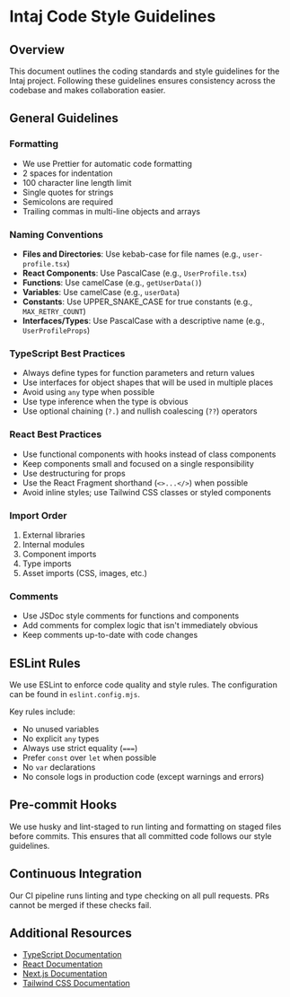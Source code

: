 # Intaj Code Style Guidelines

## Overview

This document outlines the coding standards and style guidelines for the Intaj project. Following these guidelines ensures consistency across the codebase and makes collaboration easier.

## General Guidelines

### Formatting

- We use Prettier for automatic code formatting
- 2 spaces for indentation
- 100 character line length limit
- Single quotes for strings
- Semicolons are required
- Trailing commas in multi-line objects and arrays

### Naming Conventions

- **Files and Directories**: Use kebab-case for file names (e.g., `user-profile.tsx`)
- **React Components**: Use PascalCase (e.g., `UserProfile.tsx`)
- **Functions**: Use camelCase (e.g., `getUserData()`)
- **Variables**: Use camelCase (e.g., `userData`)
- **Constants**: Use UPPER_SNAKE_CASE for true constants (e.g., `MAX_RETRY_COUNT`)
- **Interfaces/Types**: Use PascalCase with a descriptive name (e.g., `UserProfileProps`)

### TypeScript Best Practices

- Always define types for function parameters and return values
- Use interfaces for object shapes that will be used in multiple places
- Avoid using `any` type when possible
- Use type inference when the type is obvious
- Use optional chaining (`?.`) and nullish coalescing (`??`) operators

### React Best Practices

- Use functional components with hooks instead of class components
- Keep components small and focused on a single responsibility
- Use destructuring for props
- Use the React Fragment shorthand (`<>...</>`) when possible
- Avoid inline styles; use Tailwind CSS classes or styled components

### Import Order

1. External libraries
2. Internal modules
3. Component imports
4. Type imports
5. Asset imports (CSS, images, etc.)

### Comments

- Use JSDoc style comments for functions and components
- Add comments for complex logic that isn't immediately obvious
- Keep comments up-to-date with code changes

## ESLint Rules

We use ESLint to enforce code quality and style rules. The configuration can be found in `eslint.config.mjs`.

Key rules include:

- No unused variables
- No explicit `any` types
- Always use strict equality (`===`)
- Prefer `const` over `let` when possible
- No `var` declarations
- No console logs in production code (except warnings and errors)

## Pre-commit Hooks

We use husky and lint-staged to run linting and formatting on staged files before commits. This ensures that all committed code follows our style guidelines.

## Continuous Integration

Our CI pipeline runs linting and type checking on all pull requests. PRs cannot be merged if these checks fail.

## Additional Resources

- [TypeScript Documentation](https://www.typescriptlang.org/docs/)
- [React Documentation](https://reactjs.org/docs/getting-started.html)
- [Next.js Documentation](https://nextjs.org/docs)
- [Tailwind CSS Documentation](https://tailwindcss.com/docs)

